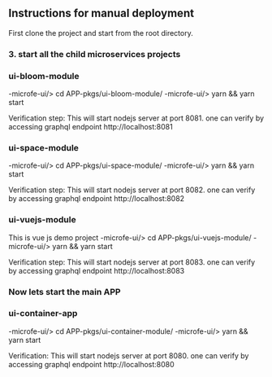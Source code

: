 ## Instructions for manual deployment

First clone the project and start from the root directory.

### 3. start all the child microservices projects

### ui-bloom-module

-microfe-ui/> cd APP-pkgs/ui-bloom-module/
-microfe-ui/> yarn && yarn start

Verification step: This will start nodejs server at port 8081. one can verify by accessing graphql endpoint
http://localhost:8081

### ui-space-module

-microfe-ui/> cd APP-pkgs/ui-space-module/
-microfe-ui/> yarn && yarn start

Verification step: This will start nodejs server at port 8082. one can verify by accessing graphql endpoint
http://localhost:8082

### ui-vuejs-module

This is vue js demo project
-microfe-ui/> cd APP-pkgs/ui-vuejs-module/
-microfe-ui/> yarn && yarn start

Verification step: This will start nodejs server at port 8083. one can verify by accessing graphql endpoint
http://localhost:8083

### Now lets start the main APP

### ui-container-app

-microfe-ui/> cd APP-pkgs/ui-container-module/
-microfe-ui/> yarn && yarn start

Verification: This will start nodejs server at port 8080. one can verify by accessing graphql endpoint
http://localhost:8080
